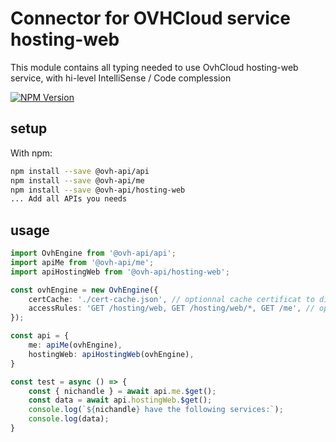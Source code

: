# Connector for OVHCloud service hosting-web

This module contains all typing needed to use OvhCloud hosting-web service, with hi-level IntelliSense / Code complession

[![NPM Version](https://img.shields.io/npm/v/@ovh-api/hosting-web.svg?style=flat)](https://www.npmjs.org/package/@ovh-api/hosting-web)

## setup

With npm:
````bash
npm install --save @ovh-api/api
npm install --save @ovh-api/me
npm install --save @ovh-api/hosting-web
... Add all APIs you needs
````

## usage

````typescript
import OvhEngine from '@ovh-api/api';
import apiMe from '@ovh-api/me';
import apiHostingWeb from '@ovh-api/hosting-web';

const ovhEngine = new OvhEngine({ 
    certCache: './cert-cache.json', // optionnal cache certificat to disk
    accessRules: 'GET /hosting/web, GET /hosting/web/*, GET /me', // optionnal limit the requested privileges.
});

const api = {
    me: apiMe(ovhEngine),
    hostingWeb: apiHostingWeb(ovhEngine),
}

const test = async () => {
    const { nichandle } = await api.me.$get();
    const data = await api.hostingWeb.$get();
    console.log(`${nichandle} have the following services:`);
    console.log(data);
}

````